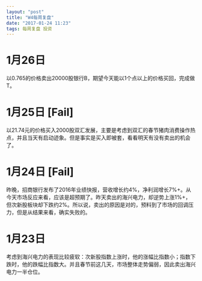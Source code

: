 ```yaml
---
layout: "post"
title: "W4每周复盘"
date: "2017-01-24 11:23"
tags: 每周复盘 投资
---
```


# 1月26日

以0.765的价格卖出20000股银行B，期望今天能以1个点以上的价格买回，完成做T。

# 1月25日 [Fail]

以21.74元的价格买入2000股双汇发展，主要是考虑到双汇的春节猪肉消费操作热点，并且当天有启动迹象。但是事实是买入即被套，看看明天有没有卖出的机会了。

# 1月24日 [Fail]

昨晚，招商银行发布了2016年业绩快报，营收增长约4%，净利润增长7%+。从今天市场反应来看，应该是超预期了。昨天卖出的海兴电力，却逆势上涨1%+，但次新股板块却下跌约2%。所以说，卖出的原因是对的，预料到了市场的回调压力，但是从结果来看，确实失败的。

# 1月23日

考虑到海兴电力的表现比较疲软：次新股指数上涨时，他的涨幅比指数小；指数下跌时，他的跌幅比指数大。并且春节前这几天，市场整体走势偏弱，因此卖出海兴电力一半仓位。
